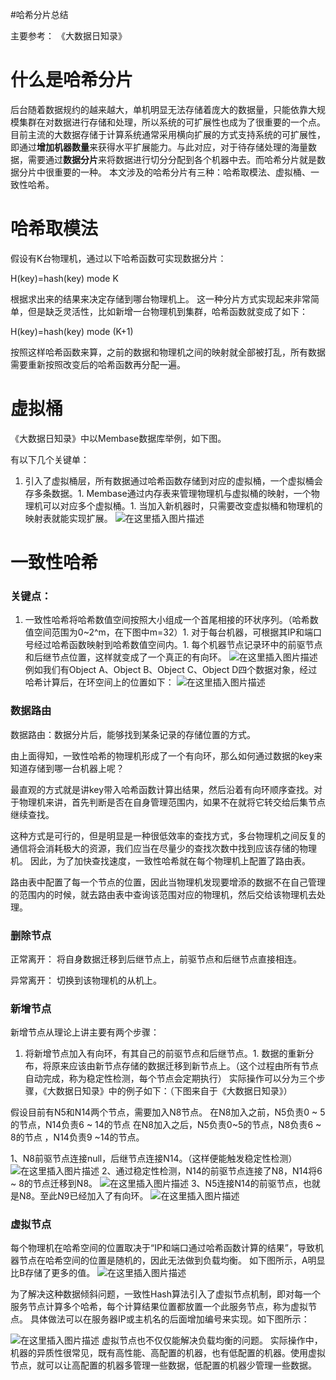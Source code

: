 #哈希分片总结
>  
 主要参考： 《大数据日知录》  


# 什么是哈希分片

后台随着数据规约的越来越大，单机明显无法存储着庞大的数据量，只能依靠大规模集群在对数据进行存储和处理，所以系统的可扩展性也成为了很重要的一个点。 目前主流的大数据存储于计算系统通常采用横向扩展的方式支持系统的可扩展性，即通过**增加机器数量**来获得水平扩展能力。与此对应，对于待存储处理的海量数据，需要通过**数据分片**来将数据进行切分分配到各个机器中去。而哈希分片就是数据分片中很重要的一种。 本文涉及的哈希分片有三种：哈希取模法、虚拟桶、一致性哈希。

# 哈希取模法

假设有K台物理机，通过以下哈希函数可实现数据分片：

>  
 H(key)=hash(key) mode K 


根据求出来的结果来决定存储到哪台物理机上。 这一种分片方式实现起来非常简单，但是缺乏灵活性，比如新增一台物理机到集群，哈希函数就变成了如下：

>  
 H(key)=hash(key) mode (K+1) 


按照这样哈希函数来算，之前的数据和物理机之间的映射就全部被打乱，所有数据需要重新按照改变后的哈希函数再分配一遍。

# 虚拟桶

《大数据日知录》中以Membase数据库举例，如下图。

有以下几个关键单：
1. 引入了虚拟桶层，所有数据通过哈希函数存储到对应的虚拟桶，一个虚拟桶会存多条数据。1. Membase通过内存表来管理物理机与虚拟桶的映射，一个物理机可以对应多个虚拟桶。1. 当加入新机器时，只需要改变虚拟桶和物理机的映射表就能实现扩展。 <img src="https://img-blog.csdnimg.cn/20190323143105804.png?x-oss-process=image/watermark,type_ZmFuZ3poZW5naGVpdGk,shadow_10,text_aHR0cHM6Ly94dWppYWppYS5ibG9nLmNzZG4ubmV0,size_16,color_FFFFFF,t_70" alt="在这里插入图片描述">
# 一致性哈希

### 关键点：
1. 一致性哈希将哈希数值空间按照大小组成一个首尾相接的环状序列。（哈希数值空间范围为0~2^m，在下图中m=32）1. 对于每台机器，可根据其IP和端口号经过哈希函数映射到哈希数值空间内。1. 每个机器节点记录环中的前驱节点和后继节点位置，这样就变成了一个真正的有向环。
<img src="https://img-blog.csdnimg.cn/20190323144411842.jpg?x-oss-process=image/watermark,type_ZmFuZ3poZW5naGVpdGk,shadow_10,text_aHR0cHM6Ly94dWppYWppYS5ibG9nLmNzZG4ubmV0,size_16,color_FFFFFF,t_70" alt="在这里插入图片描述"> 例如我们有Object A、Object B、Object C、Object D四个数据对象，经过哈希计算后，在环空间上的位置如下： <img src="https://img-blog.csdnimg.cn/20190323145204291.jpg?x-oss-process=image/watermark,type_ZmFuZ3poZW5naGVpdGk,shadow_10,text_aHR0cHM6Ly94dWppYWppYS5ibG9nLmNzZG4ubmV0,size_16,color_FFFFFF,t_70" alt="在这里插入图片描述">

### 数据路由

>  
 数据路由：数据分片后，能够找到某条记录的存储位置的方式。 


由上面得知，一致性哈希的物理机形成了一个有向环，那么如何通过数据的key来知道存储到哪一台机器上呢？

最直观的方式就是讲key带入哈希函数计算出结果，然后沿着有向环顺序查找。对于物理机来讲，首先判断是否在自身管理范围内，如果不在就将它转交给后集节点继续查找。

这种方式是可行的，但是明显是一种很低效率的查找方式，多台物理机之间反复的通信将会消耗极大的资源，我们应当在尽量少的查找次数中找到应该存储的物理机。 因此，为了加快查找速度，一致性哈希就在每个物理机上配置了路由表。

路由表中配置了每一个节点的位置，因此当物理机发现要增添的数据不在自己管理的范围内的时候，就去路由表中查询该范围对应的物理机，然后交给该物理机去处理。

### 删除节点

正常离开： 将自身数据迁移到后继节点上，前驱节点和后继节点直接相连。

异常离开： 切换到该物理机的从机上。

### 新增节点

新增节点从理论上讲主要有两个步骤：
1. 将新增节点加入有向环，有其自己的前驱节点和后继节点。1. 数据的重新分布，将原来应该由新节点存储的数据迁移到新节点上。（这个过程由所有节点自动完成，称为稳定性检测，每个节点会定期执行）
实际操作可以分为三个步骤，《大数据日知录》中的例子如下：（下图来自于《大数据日知录》）

>  
 假设目前有N5和N14两个节点，需要加入N8节点。 在N8加入之前，N5负责0 ~ 5的节点，N14负责6 ~ 14的节点 在N8加入之后，N5负责0~5的节点，N8负责6 ~ 8的节点 ，N14负责9 ~14的节点。 


1、N8前驱节点连接null，后继节点连接N14。（这样便能触发稳定性检测） <img src="https://img-blog.csdnimg.cn/20190323160847367.png" alt="在这里插入图片描述"> 2、通过稳定性检测，N14的前驱节点连接了N8，N14将6 ~ 8的节点迁移到N8。 <img src="https://img-blog.csdnimg.cn/20190323160945910.png" alt="在这里插入图片描述"> 3、N5连接N14的前驱节点，也就是N8。至此N9已经加入了有向环。 <img src="https://img-blog.csdnimg.cn/20190323161041600.png" alt="在这里插入图片描述">

### 虚拟节点

每个物理机在哈希空间的位置取决于“IP和端口通过哈希函数计算的结果”，导致机器节点在哈希空间的位置是随机的，因此无法做到负载均衡。 如下图所示，A明显比B存储了更多的值。 <img src="https://img-blog.csdnimg.cn/2019032316112161.jpg?x-oss-process=image/watermark,type_ZmFuZ3poZW5naGVpdGk,shadow_10,text_aHR0cHM6Ly94dWppYWppYS5ibG9nLmNzZG4ubmV0,size_16,color_FFFFFF,t_70" alt="在这里插入图片描述">

为了解决这种数据倾斜问题，一致性Hash算法引入了虚拟节点机制，即对每一个服务节点计算多个哈希，每个计算结果位置都放置一个此服务节点，称为虚拟节点。 具体做法可以在服务器IP或主机名的后面增加编号来实现。如下图所示：

<img src="https://img-blog.csdnimg.cn/20190323161543907.jpg?x-oss-process=image/watermark,type_ZmFuZ3poZW5naGVpdGk,shadow_10,text_aHR0cHM6Ly94dWppYWppYS5ibG9nLmNzZG4ubmV0,size_16,color_FFFFFF,t_70" alt="在这里插入图片描述"> 虚拟节点也不仅仅能解决负载均衡的问题。 实际操作中，机器的异质性很常见，既有高性能、高配置的机器，也有低配置的机器。使用虚拟节点，就可以让高配置的机器多管理一些数据，低配置的机器少管理一些数据。
